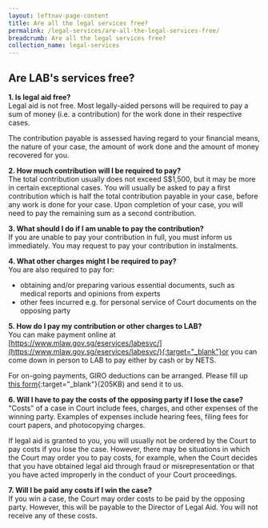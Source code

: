 ```yaml
---
layout: leftnav-page-content
title: Are all the legal services free?
permalink: /legal-services/are-all-the-legal-services-free/
breadcrumb: Are all the legal services free?
collection_name: legal-services
---
```


Are LAB's services free?
---

**1. Is legal aid free?**<br>
Legal aid is not free. Most legally-aided persons will be required to pay a sum of money (i.e. a contribution) for the work done in their respective cases. 

The contribution payable is assessed having regard to your financial means, the nature of your case, the amount of work done and the amount of money recovered for you.

**2. How much contribution will I be required to pay?**<br>
The total contribution usually does not exceed S$1,500, but it may be more in certain exceptional cases. You will usually be asked to pay a first contribution which is half the total contribution payable in your case, before any work is done for your case. Upon completion of your case, you will need to pay the remaining sum as a second contribution.

**3. What should I do if I am unable to pay the contribution?**<br>
If you are unable to pay your contribution in full, you must inform us immediately. You may request to pay your contribution in instalments.

**4. What other charges might I be required to pay?**<br>
You are also required to pay for:
- obtaining and/or preparing various essential documents, such as medical reports and opinions from experts
- other fees incurred e.g. for personal service of Court documents on the opposing party

**5. How do I pay my contribution or other charges to LAB?**<br>
You can make payment online at [https://www.mlaw.gov.sg/eservices/labesvc/](https://www.mlaw.gov.sg/eservices/labesvc/){:target="_blank"}or you can come down in person to LAB to pay either by cash or by NETS.

For on-going payments, GIRO deductions can be arranged. Please fill up [this form](/files/Giroform.pdf){:target="_blank"}(205KB) and send it to us.

**6. Will I have to pay the costs of the opposing party if I lose the case?**<br>
"Costs" of a case in Court include fees, charges, and other expenses of the winning party. Examples of expenses include hearing fees, filing fees for court papers, and photocopying charges.

If legal aid is granted to you, you will usually not be ordered by the Court to pay costs if you lose the case. However, there may be situations in which the Court may order you to pay costs, for example, when the Court decides that you have obtained legal aid through fraud or misrepresentation or that you have acted improperly in the conduct of your Court proceedings.

**7. Will I be paid any costs if I win the case?**<br>
If you win a case, the Court may order costs to be paid by the opposing party. However, this will be payable to the Director of Legal Aid. You will not receive any of these costs.
